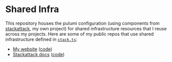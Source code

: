 # Shared Infra

This repository houses the pulumi configuration (using components from [stackattack](https://github.com/cfeenstra67/stackattack), my own project) for shared infrastructure resources that I reuse across my projects. Here are some of my public repos that use shared infrastructure defined in [`stack.ts`](stack.ts):
- [My website](https://www.camfeenstra.com) ([code](https://github.com/cfeenstra67/website/blob/main/infra.ts))
- [Stackattack docs](https://stackattack.camfeenstra.com) ([code](https://github.com/cfeenstra67/stackattack/blob/main/packages/docs/infra.ts))
